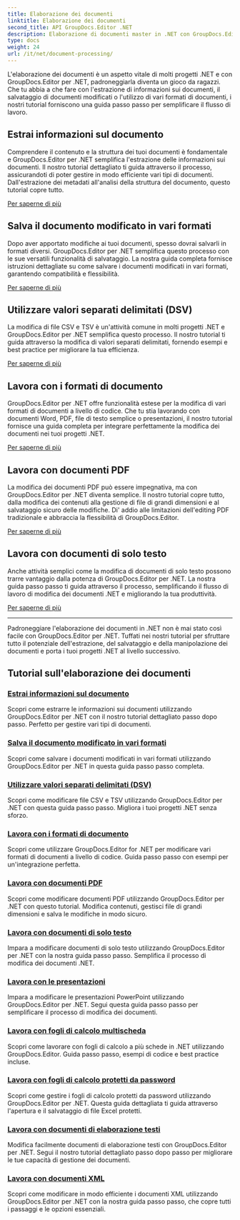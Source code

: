 ```yaml
---
title: Elaborazione dei documenti
linktitle: Elaborazione dei documenti
second_title: API GroupDocs.Editor .NET
description: Elaborazione di documenti master in .NET con GroupDocs.Editor. Impara a estrarre informazioni, salvarle in vari formati e lavorare con diversi tipi di documenti senza sforzo.
type: docs
weight: 24
url: /it/net/document-processing/
---
```


L'elaborazione dei documenti è un aspetto vitale di molti progetti .NET e con GroupDocs.Editor per .NET, padroneggiarla diventa un gioco da ragazzi. Che tu abbia a che fare con l'estrazione di informazioni sui documenti, il salvataggio di documenti modificati o l'utilizzo di vari formati di documenti, i nostri tutorial forniscono una guida passo passo per semplificare il flusso di lavoro.

## Estrai informazioni sul documento

Comprendere il contenuto e la struttura dei tuoi documenti è fondamentale e GroupDocs.Editor per .NET semplifica l'estrazione delle informazioni sui documenti. Il nostro tutorial dettagliato ti guida attraverso il processo, assicurandoti di poter gestire in modo efficiente vari tipi di documenti. Dall'estrazione dei metadati all'analisi della struttura del documento, questo tutorial copre tutto.

[Per saperne di più](./extract-document-info/)

## Salva il documento modificato in vari formati

Dopo aver apportato modifiche ai tuoi documenti, spesso dovrai salvarli in formati diversi. GroupDocs.Editor per .NET semplifica questo processo con le sue versatili funzionalità di salvataggio. La nostra guida completa fornisce istruzioni dettagliate su come salvare i documenti modificati in vari formati, garantendo compatibilità e flessibilità.

[Per saperne di più](./save-edited-document-various-formats/)

## Utilizzare valori separati delimitati (DSV)

La modifica di file CSV e TSV è un'attività comune in molti progetti .NET e GroupDocs.Editor per .NET semplifica questo processo. Il nostro tutorial ti guida attraverso la modifica di valori separati delimitati, fornendo esempi e best practice per migliorare la tua efficienza.

[Per saperne di più](./work-dsv/)

## Lavora con i formati di documento

GroupDocs.Editor per .NET offre funzionalità estese per la modifica di vari formati di documenti a livello di codice. Che tu stia lavorando con documenti Word, PDF, file di testo semplice o presentazioni, il nostro tutorial fornisce una guida completa per integrare perfettamente la modifica dei documenti nei tuoi progetti .NET.

[Per saperne di più](./work-document-formats/)

## Lavora con documenti PDF

La modifica dei documenti PDF può essere impegnativa, ma con GroupDocs.Editor per .NET diventa semplice. Il nostro tutorial copre tutto, dalla modifica dei contenuti alla gestione di file di grandi dimensioni e al salvataggio sicuro delle modifiche. Di' addio alle limitazioni dell'editing PDF tradizionale e abbraccia la flessibilità di GroupDocs.Editor.

[Per saperne di più](./work-pdf-documents/)

## Lavora con documenti di solo testo

Anche attività semplici come la modifica di documenti di solo testo possono trarre vantaggio dalla potenza di GroupDocs.Editor per .NET. La nostra guida passo passo ti guida attraverso il processo, semplificando il flusso di lavoro di modifica dei documenti .NET e migliorando la tua produttività.

[Per saperne di più](./work-plain-text-documents/)

---

Padroneggiare l'elaborazione dei documenti in .NET non è mai stato così facile con GroupDocs.Editor per .NET. Tuffati nei nostri tutorial per sfruttare tutto il potenziale dell'estrazione, del salvataggio e della manipolazione dei documenti e porta i tuoi progetti .NET al livello successivo.
## Tutorial sull'elaborazione dei documenti
### [Estrai informazioni sul documento](./extract-document-info/)
Scopri come estrarre le informazioni sui documenti utilizzando GroupDocs.Editor per .NET con il nostro tutorial dettagliato passo dopo passo. Perfetto per gestire vari tipi di documenti.
### [Salva il documento modificato in vari formati](./save-edited-document-various-formats/)
Scopri come salvare i documenti modificati in vari formati utilizzando GroupDocs.Editor per .NET in questa guida passo passo completa.
### [Utilizzare valori separati delimitati (DSV)](./work-dsv/)
Scopri come modificare file CSV e TSV utilizzando GroupDocs.Editor per .NET con questa guida passo passo. Migliora i tuoi progetti .NET senza sforzo.
### [Lavora con i formati di documento](./work-document-formats/)
Scopri come utilizzare GroupDocs.Editor for .NET per modificare vari formati di documenti a livello di codice. Guida passo passo con esempi per un'integrazione perfetta.
### [Lavora con documenti PDF](./work-pdf-documents/)
Scopri come modificare documenti PDF utilizzando GroupDocs.Editor per .NET con questo tutorial. Modifica contenuti, gestisci file di grandi dimensioni e salva le modifiche in modo sicuro.
### [Lavora con documenti di solo testo](./work-plain-text-documents/)
Impara a modificare documenti di solo testo utilizzando GroupDocs.Editor per .NET con la nostra guida passo passo. Semplifica il processo di modifica dei documenti .NET.
### [Lavora con le presentazioni](./work-presentations/)
Impara a modificare le presentazioni PowerPoint utilizzando GroupDocs.Editor per .NET. Segui questa guida passo passo per semplificare il processo di modifica dei documenti.
### [Lavora con fogli di calcolo multischeda](./work-multi-tab-spreadsheets/)
Scopri come lavorare con fogli di calcolo a più schede in .NET utilizzando GroupDocs.Editor. Guida passo passo, esempi di codice e best practice incluse.
### [Lavora con fogli di calcolo protetti da password](./work-password-protected-spreadsheets/)
Scopri come gestire i fogli di calcolo protetti da password utilizzando GroupDocs.Editor per .NET. Questa guida dettagliata ti guida attraverso l'apertura e il salvataggio di file Excel protetti.
### [Lavora con documenti di elaborazione testi](./work-word-processing-documents/)
Modifica facilmente documenti di elaborazione testi con GroupDocs.Editor per .NET. Segui il nostro tutorial dettagliato passo dopo passo per migliorare le tue capacità di gestione dei documenti.
### [Lavora con documenti XML](./work-xml-documents/)
Scopri come modificare in modo efficiente i documenti XML utilizzando GroupDocs.Editor per .NET con la nostra guida passo passo, che copre tutti i passaggi e le opzioni essenziali.